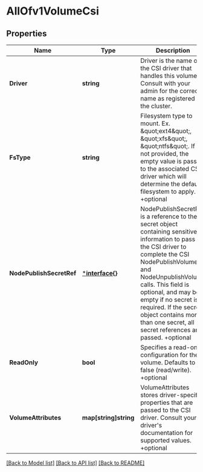# AllOfv1VolumeCsi

## Properties
Name | Type | Description | Notes
------------ | ------------- | ------------- | -------------
**Driver** | **string** | Driver is the name of the CSI driver that handles this volume. Consult with your admin for the correct name as registered in the cluster. | [optional] [default to null]
**FsType** | **string** | Filesystem type to mount. Ex. \&quot;ext4\&quot;, \&quot;xfs\&quot;, \&quot;ntfs\&quot;. If not provided, the empty value is passed to the associated CSI driver which will determine the default filesystem to apply. +optional | [optional] [default to null]
**NodePublishSecretRef** | [***interface{}**](interface{}.md) | NodePublishSecretRef is a reference to the secret object containing sensitive information to pass to the CSI driver to complete the CSI NodePublishVolume and NodeUnpublishVolume calls. This field is optional, and  may be empty if no secret is required. If the secret object contains more than one secret, all secret references are passed. +optional | [optional] [default to null]
**ReadOnly** | **bool** | Specifies a read-only configuration for the volume. Defaults to false (read/write). +optional | [optional] [default to null]
**VolumeAttributes** | **map[string]string** | VolumeAttributes stores driver-specific properties that are passed to the CSI driver. Consult your driver&#x27;s documentation for supported values. +optional | [optional] [default to null]

[[Back to Model list]](../README.md#documentation-for-models) [[Back to API list]](../README.md#documentation-for-api-endpoints) [[Back to README]](../README.md)

